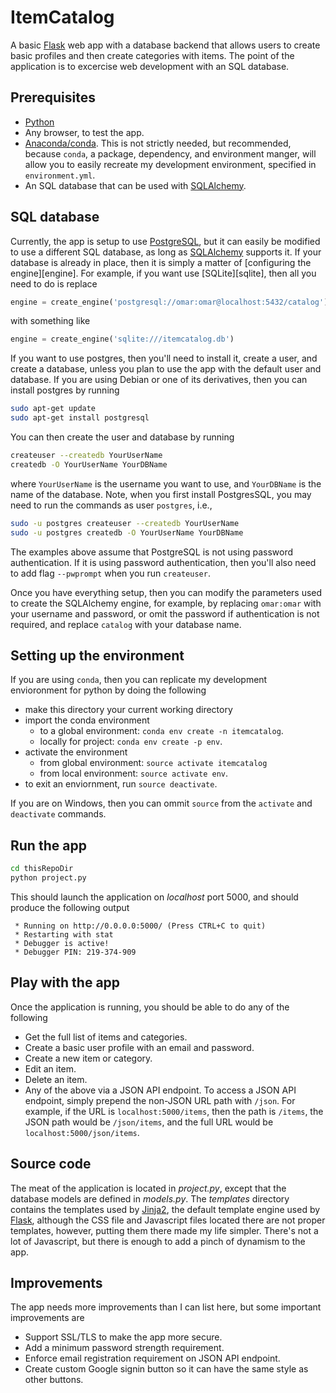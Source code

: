 # ItemCatalog

A basic [Flask][1] web app with a database backend that allows users to create basic profiles
and then create categories with items. The point of the application is to excercise web
development with an SQL database.

## Prerequisites

* [Python][2]
* Any browser, to test the app.
* [Anaconda/conda][3]. This is not strictly needed, but recommended, because `conda`, a
  package, dependency, and environment manger, will allow you to easily recreate my development
  environment, specified in `environment.yml`.
* An SQL database that can be used with [SQLAlchemy][alchemy].

## SQL database
Currently, the app is setup to use [PostgreSQL][postgres], but it can easily be modified to use
a different SQL database, as long as [SQLAlchemy][alchemy] supports it. If your database is already
in place, then it is simply a matter of [configuring the engine][engine]. For example, if you want
use [SQLite][sqlite], then all you need to do is replace

```python
engine = create_engine('postgresql://omar:omar@localhost:5432/catalog')
```

with something like

```python
engine = create_engine('sqlite:///itemcatalog.db')
```

If you want to use postgres, then you'll need to install it, create a user, and create a database,
unless you plan to use the app with the default user and database. If you are using Debian or one of
its derivatives, then you can install postgres by running

```bash
sudo apt-get update
sudo apt-get install postgresql
```

You can then create the user and database by running

```bash
createuser --createdb YourUserName
createdb -O YourUserName YourDBName
```

where `YourUserName` is the username you want to use, and `YourDBName` is the name of the database.
Note, when you first install PostgresSQL, you may need to run the commands as user `postgres`, i.e.,

```bash
sudo -u postgres createuser --createdb YourUserName
sudo -u postgres createdb -O YourUserName YourDBName
```

The examples above assume that PostgreSQL is not using password authentication. If it is using password
authentication, then you'll also need to add flag `--pwprompt` when you run `createuser`.

Once you have everything setup, then you can modify the parameters used to create the SQLAlchemy engine,
for example, by replacing `omar:omar` with your username and password, or omit the password if
authentication is not required, and replace `catalog` with your database name.

## Setting up the environment

If you are using `conda`, then you can replicate my development envioronment for python by doing
the following

* make this directory your current working directory
* import the conda environment
    * to a global environment: `conda env create -n itemcatalog`.
    * locally for project: `conda env create -p env`.
* activate the environment
    * from global environment: `source activate itemcatalog`
    * from local environment: `source activate env`.
* to exit an enviornment, run `source deactivate`.

If you are on Windows, then you can ommit `source` from the `activate` and `deactivate` commands.

## Run the app

```bash
cd thisRepoDir
python project.py
```

This should launch the application on _localhost_ port 5000, and should produce the following
output

```
 * Running on http://0.0.0.0:5000/ (Press CTRL+C to quit)
 * Restarting with stat
 * Debugger is active!
 * Debugger PIN: 219-374-909
```

## Play with the app

Once the application is running, you should be able to do any of the following

* Get the full list of items and categories.
* Create a basic user profile with an email and password.
* Create a new item or category.
* Edit an item.
* Delete an item.
* Any of the above via a JSON API endpoint. To access a JSON API endpoint, simply prepend the
  non-JSON URL path with `/json`. For example, if the URL is `localhost:5000/items`, then the
  path is `/items`, the JSON path would be `/json/items`, and the full URL would be
  `localhost:5000/json/items`.

## Source code

The meat of the application is located in _project.py_, except that the database models are
defined in _models.py_. The _templates_ directory contains the templates used by [Jinja2][4],
the default template engine used by [Flask][1], although the CSS file and Javascript files
located there are not proper templates, however, putting them there made my life simpler.
There's not a lot of Javascript, but there is enough to add a pinch of dynamism to the app.

## Improvements

The app needs more improvements than I can list here, but some important improvements are

* Support SSL/TLS to make the app more secure.
* Add a minimum password strength requirement.
* Enforce email registration requirement on JSON API endpoint.
* Create custom Google signin button so it can have the same style as other buttons.

[1]: http://flask.pocoo.org/
[2]: https://www.python.org/downloads/
[3]: https://www.continuum.io/downloads
[4]: http://jinja.pocoo.org/docs/2.9/
[alchemy]: https://www.sqlalchemy.org/
[postgres]: https://www.postgresql.org/
[engines]: http://docs.sqlalchemy.org/en/latest/core/engines.html
